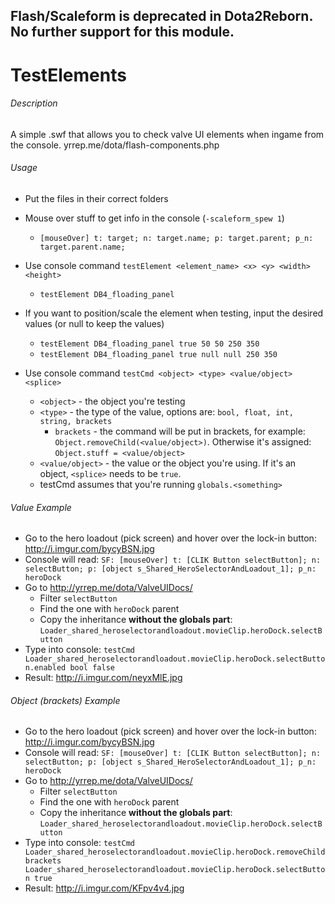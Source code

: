 ## Flash/Scaleform is deprecated in Dota2Reborn. No further support for this module.

# TestElements

###### Description

A simple .swf that allows you to check valve UI elements when ingame from the console.
yrrep.me/dota/flash-components.php

###### Usage

* Put the files in their correct folders

* Mouse over stuff to get info in the console (`-scaleform_spew 1`)
  * `[mouseOver] t: target; n: target.name; p: target.parent; p_n: target.parent.name;`

* Use console command `testElement <element_name> <x> <y> <width> <height>`
  * `testElement DB4_floading_panel`
* If you want to position/scale the element when testing, input the desired values (or null to keep the values)
  * `testElement DB4_floading_panel true 50 50 250 350`
  * `testElement DB4_floading_panel true null null 250 350`

* Use console command `testCmd <object> <type> <value/object> <splice>`
  * `<object>` - the object you're testing
  * `<type>` - the type of the value, options are: `bool, float, int, string, brackets`
    * `brackets` - the command will be put in brackets, for example: `Object.removeChild(<value/object>)`. Otherwise it's assigned: `Object.stuff = <value/object>`
  * `<value/object>` - the value or the object you're using. If it's an object, `<splice>` needs to be `true`.
  * testCmd assumes that you're running `globals.<something>`

###### Value Example
* Go to the hero loadout (pick screen) and hover over the lock-in button: http://i.imgur.com/bycyBSN.jpg
* Console will read: `SF: [mouseOver] t: [CLIK Button selectButton]; n: selectButton; p: [object s_Shared_HeroSelectorAndLoadout_1]; p_n: heroDock`
* Go to http://yrrep.me/dota/ValveUIDocs/
  * Filter `selectButton`
  * Find the one with `heroDock` parent
  * Copy the inheritance **without the globals part**: `Loader_shared_heroselectorandloadout.movieClip.heroDock.selectButton`
* Type into console: `testCmd Loader_shared_heroselectorandloadout.movieClip.heroDock.selectButton.enabled bool false`
* Result: http://i.imgur.com/neyxMlE.jpg

###### Object (brackets) Example
* Go to the hero loadout (pick screen) and hover over the lock-in button: http://i.imgur.com/bycyBSN.jpg
* Console will read: `SF: [mouseOver] t: [CLIK Button selectButton]; n: selectButton; p: [object s_Shared_HeroSelectorAndLoadout_1]; p_n: heroDock`
* Go to http://yrrep.me/dota/ValveUIDocs/
  * Filter `selectButton`
  * Find the one with `heroDock` parent
  * Copy the inheritance **without the globals part**: `Loader_shared_heroselectorandloadout.movieClip.heroDock.selectButton`
* Type into console: `testCmd Loader_shared_heroselectorandloadout.movieClip.heroDock.removeChild brackets Loader_shared_heroselectorandloadout.movieClip.heroDock.selectButton true`
* Result: http://i.imgur.com/KFpv4v4.jpg
